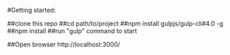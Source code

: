 #Getting started:

##clone this repo
##cd path/to/project
##npm install gulpjs/gulp-cli#4.0 -g
##npm install
##run "gulp" command to start

##Open browser http://localhost:3000/